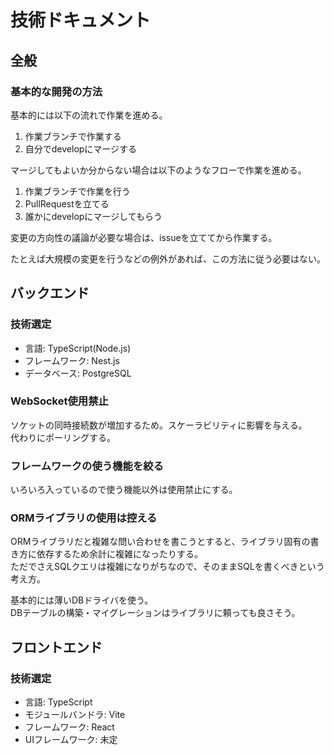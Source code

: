 # 技術ドキュメント

## 全般
### 基本的な開発の方法
基本的には以下の流れで作業を進める。
1. 作業ブランチで作業する
2. 自分でdevelopにマージする

マージしてもよいか分からない場合は以下のようなフローで作業を進める。
1. 作業ブランチで作業を行う
2. PullRequestを立てる
3. 誰かにdevelopにマージしてもらう

変更の方向性の議論が必要な場合は、issueを立ててから作業する。

たとえば大規模の変更を行うなどの例外があれば、この方法に従う必要はない。

## バックエンド
### 技術選定
- 言語: TypeScript(Node.js)
- フレームワーク: Nest.js
- データベース: PostgreSQL

### WebSocket使用禁止
ソケットの同時接続数が増加するため。スケーラビリティに影響を与える。  
代わりにポーリングする。  

### フレームワークの使う機能を絞る
いろいろ入っているので使う機能以外は使用禁止にする。

### ORMライブラリの使用は控える
ORMライブラリだと複雑な問い合わせを書こうとすると、ライブラリ固有の書き方に依存するため余計に複雑になったりする。  
ただでさえSQLクエリは複雑になりがちなので、そのままSQLを書くべきという考え方。

基本的には薄いDBドライバを使う。  
DBテーブルの構築・マイグレーションはライブラリに頼っても良さそう。

## フロントエンド
### 技術選定
- 言語: TypeScript
- モジュールバンドラ: Vite
- フレームワーク: React
- UIフレームワーク: 未定
